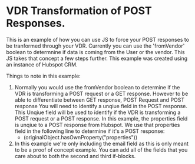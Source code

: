 # VDR Transformation of POST Responses.

This is an example of how you can use JS to force your POST responses to be tranformed through your VDR. Currently you can use the 'fromVendor' boolean to determnine if data is coming from the User or the vendor. This JS takes that concept a few steps further. This example was created using an instance of Hubspot CRM. 

Things to note in this example:
1. Normally you would use the fromVendor boolean to determine if the VDR is transforming a POST request or a GET response. However to be able to differentiate between GET response, POST Request and POST response You will need to identify a unqiue field in the POST response. This Unqiue field will be used to identify if the VDR is transforming a POST request or a POST response. In this example, the properties field is unqiue to a POST response from Hubspot. We use that properties field in the following line to determine if it's a POST response:
    * (originalObject.hasOwnProperty("properties"))
2. In this example we're only including the email field as this is only meant to be a proof of concept example. You can add all of the fields that you care about to both the second and third if-blocks. 
